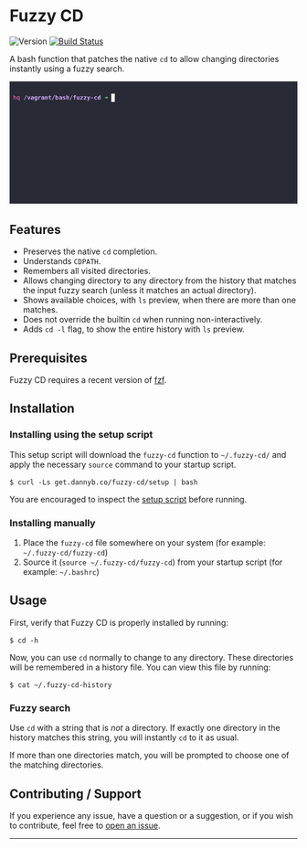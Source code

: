 # Fuzzy CD

![Version](https://img.shields.io/badge/version-0.1.2-blue.svg)
[![Build Status](https://github.com/DannyBen/fuzzy-cd/workflows/Test/badge.svg)](https://github.com/DannyBen/fuzzy-cd/actions?query=workflow%3ATest)

A bash function that patches the native `cd` to allow changing directories
instantly using a fuzzy search.

![](/demo/cast.gif)

## Features

- Preserves the native `cd` completion.
- Understands `CDPATH`.
- Remembers all visited directories.
- Allows changing directory to any directory from the history that matches the
  input fuzzy search (unless it matches an actual directory).
- Shows available choices, with `ls` preview, when there are more than one
  matches.
- Does not override the builtin `cd` when running non-interactively.
- Adds `cd -l` flag, to show the entire history with `ls` preview.


## Prerequisites

Fuzzy CD requires a recent version of [fzf].


## Installation

### Installing using the setup script

This setup script will download the `fuzzy-cd` function to `~/.fuzzy-cd/` and
apply the necessary `source` command to your startup script.

```shell
$ curl -Ls get.dannyb.co/fuzzy-cd/setup | bash
```

You are encouraged to inspect the [setup script](setup) before running.

### Installing manually

1. Place the `fuzzy-cd` file somewhere on your system (for example: `~/.fuzzy-cd/fuzzy-cd`)
2. Source it (`source ~/.fuzzy-cd/fuzzy-cd`) from your startup script (for example: `~/.bashrc`)


## Usage


First, verify that Fuzzy CD is properly installed by running:

```shell
$ cd -h
```

Now, you can use `cd` normally to change to any directory. These directories
will be remembered in a history file. You can view this file by running:

```shell
$ cat ~/.fuzzy-cd-history
```

### Fuzzy search

Use `cd` with a string that is *not* a directory. If exactly one directory in
the history matches this string, you will instantly `cd` to it as usual.

If more than one directories match, you will be prompted to choose one of the
matching directories.
    

## Contributing / Support

If you experience any issue, have a question or a suggestion, or if you wish
to contribute, feel free to [open an issue][issues].

---

[issues]: https://github.com/DannyBen/fuzzy-cd/issues
[fzf]: https://github.com/junegunn/fzf
